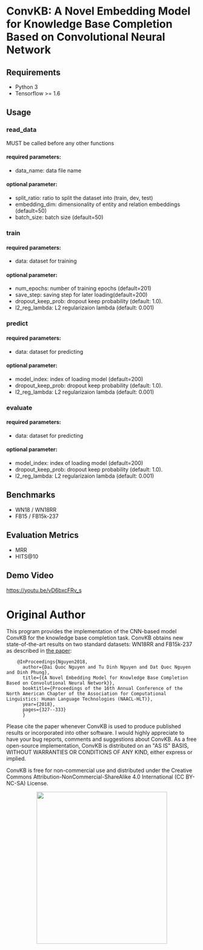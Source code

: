 # ConvKB: A Novel Embedding Model for Knowledge Base Completion Based on Convolutional Neural Network

## Requirements
- Python 3
- Tensorflow >= 1.6

## Usage

### read_data
MUST be called before any other functions

#### required parameters:
* data_name: data file name

#### optional parameter:
* split_ratio: ratio to split the dataset into (train, dev, test)
* embedding_dim: dimensionality of entity and relation embeddings (default=50)
* batch_size: batch size (default=50)


### train

#### required parameters:
* data: dataset for training 

#### optional parameter:
* num_epochs: number of training epochs (default=201)
* save_step: saving step for later loading(default=200)
* dropout_keep_prob: dropout keep probability (default: 1.0).
* l2_reg_lambda: L2 regularizaion lambda (default: 0.001)


### predict

#### required parameters:
* data: dataset for predicting

#### optional parameter:
* model_index: index of loading model (default=200)
* dropout_keep_prob: dropout keep probability (default: 1.0).
* l2_reg_lambda: L2 regularizaion lambda (default: 0.001)


### evaluate

#### required parameters:
* data: dataset for predicting

#### optional parameter:
* model_index: index of loading model (default=200)
* dropout_keep_prob: dropout keep probability (default: 1.0).
* l2_reg_lambda: L2 regularizaion lambda (default: 0.001)

## Benchmarks
* WN18 / WN18RR
* FB15 / FB15k-237

## Evaluation Metrics
* MRR
* HITS@10

## Demo Video
https://youtu.be/vD6bxcFRv_s

# Original Author 
This program provides the implementation of the CNN-based model ConvKB for the knowledge base completion task. ConvKB obtains new state-of-the-art results on two standard datasets: WN18RR and FB15k-237 as described in [the paper](http://www.aclweb.org/anthology/N18-2053):

        @InProceedings{Nguyen2018,
          author={Dai Quoc Nguyen and Tu Dinh Nguyen and Dat Quoc Nguyen and Dinh Phung},
          title={{A Novel Embedding Model for Knowledge Base Completion Based on Convolutional Neural Network}},
          booktitle={Proceedings of the 16th Annual Conference of the North American Chapter of the Association for Computational Linguistics: Human Language Technologies (NAACL-HLT)},
          year={2018},
          pages={327--333}
          }
  
Please cite the paper whenever ConvKB is used to produce published results or incorporated into other software. I would highly appreciate to have your bug reports, comments and suggestions about ConvKB. As a free open-source implementation, ConvKB is distributed on an "AS IS" BASIS, WITHOUT WARRANTIES OR CONDITIONS OF ANY KIND, either express or implied. 

ConvKB is free for non-commercial use and distributed under the Creative Commons Attribution-NonCommercial-ShareAlike 4.0 International (CC BY-NC-SA) License. 

<p align="center"> 
<img src="https://github.com/daiquocnguyen/ConvKB/blob/master/model.png" width="344" height="400">
</p>
